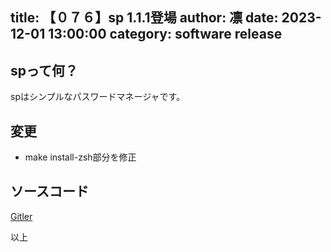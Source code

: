 title: 【０７６】sp 1.1.1登場
author: 凛
date: 2023-12-01 13:00:00
category: software release
----
## spって何？
spはシンプルなパスワードマネージャです。

## 変更
* make install-zsh部分を修正

## ソースコード
[Gitler](https://gitler.moe/suwako/sp)

以上
